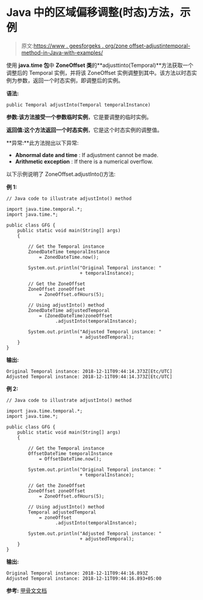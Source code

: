 # Java 中的区域偏移调整(时态)方法，示例

> 原文:[https://www . geesforgeks . org/zone offset-adjustintemporal-method-in-Java-with-examples/](https://www.geeksforgeeks.org/zoneoffset-adjustintotemporal-method-in-java-with-examples/)

使用 **java.time 包**中 **ZoneOffset 类**的**adjusttinto(Temporal)**方法获取一个调整后的 Temporal 实例，并将该 ZoneOffset 实例调整到其中。该方法以时态实例为参数，返回一个时态实例，即调整后的实例。

**语法:**

```
public Temporal adjustInto(Temporal temporalInstance)

```

**参数:**该方法接受一个参数**临时实例**，它是要调整的临时实例。

**返回值:**这个方法返回一个**时态实例**，它是这个时态实例的调整值。

**异常:**此方法抛出以下异常:

*   **Abnormal date and time** : If adjustment cannot be made.
*   **Arithmetic exception** : If there is a numerical overflow.

以下示例说明了 ZoneOffset.adjustInto()方法:

**例 1:**

```
// Java code to illustrate adjustInto() method

import java.time.temporal.*;
import java.time.*;

public class GFG {
    public static void main(String[] args)
    {

        // Get the Temporal instance
        ZonedDateTime temporalInstance
            = ZonedDateTime.now();

        System.out.println("Original Temporal instance: "
                           + temporalInstance);

        // Get the ZoneOffset
        ZoneOffset zoneOffset
            = ZoneOffset.ofHours(5);

        // Using adjustInto() method
        ZonedDateTime adjustedTemporal
            = (ZonedDateTime)zoneOffset
                  .adjustInto(temporalInstance);

        System.out.println("Adjusted Temporal instance: "
                           + adjustedTemporal);
    }
}
```

**输出:**

```
Original Temporal instance: 2018-12-11T09:44:14.373Z[Etc/UTC]
Adjusted Temporal instance: 2018-12-11T09:44:14.373Z[Etc/UTC]

```

**例 2:**

```
// Java code to illustrate adjustInto() method

import java.time.temporal.*;
import java.time.*;

public class GFG {
    public static void main(String[] args)
    {

        // Get the Temporal instance
        OffsetDateTime temporalInstance
            = OffsetDateTime.now();

        System.out.println("Original Temporal instance: "
                           + temporalInstance);

        // Get the ZoneOffset
        ZoneOffset zoneOffset
            = ZoneOffset.ofHours(5);

        // Using adjustInto() method
        Temporal adjustedTemporal
            = zoneOffset
                  .adjustInto(temporalInstance);

        System.out.println("Adjusted Temporal instance: "
                           + adjustedTemporal);
    }
}
```

**输出:**

```
Original Temporal instance: 2018-12-11T09:44:16.893Z
Adjusted Temporal instance: 2018-12-11T09:44:16.893+05:00

```

**参考:** [甲骨文文档](https://docs.oracle.com/javase/9/docs/api/java/time/ZoneOffset.html#adjustInto-java.time.temporal.Temporal-)
